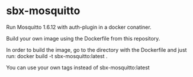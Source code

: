 # sbx-mosquitto
Run Mosquitto 1.6.12 with auth-plugin in a docker conatiner.

Build your own image using the Dockerfile from this repository.

In order to build the image, go to the directory with the Dockerfile and just run:
docker build -t sbx-mosquitto:latest .

You can use your own tags instead of sbx-mosquitto:latest
